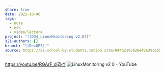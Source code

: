 ```yaml
---
share: true
date: 2022-10-06
tags:
  - note
  - nsk
  - video/lecture
project: "[[DO4_LinuxMonitoring v2.0]]"
s21-authors: []
branch: "[[DevOPS]]"
source: https://21-school-by-students.notion.site/844b2195b26e42e39e1551def68b62c3
---
```


https://youtu.be/RGArF_djZkY
![LinuxMonitoring v2 0 - YouTube](https://youtu.be/RGArF_djZkY)

